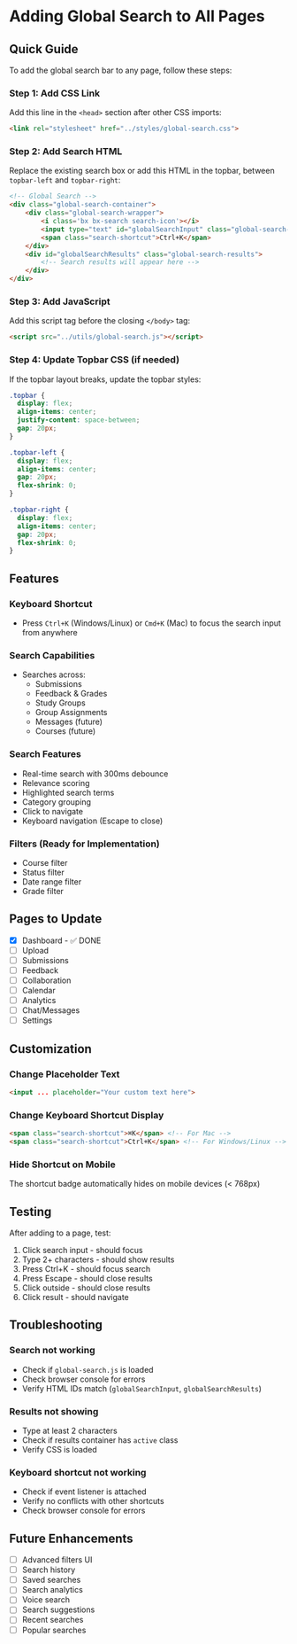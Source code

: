# Adding Global Search to All Pages

## Quick Guide

To add the global search bar to any page, follow these steps:

### Step 1: Add CSS Link
Add this line in the `<head>` section after other CSS imports:
```html
<link rel="stylesheet" href="../styles/global-search.css">
```

### Step 2: Add Search HTML
Replace the existing search box or add this HTML in the topbar, between `topbar-left` and `topbar-right`:

```html
<!-- Global Search -->
<div class="global-search-container">
    <div class="global-search-wrapper">
        <i class='bx bx-search search-icon'></i>
        <input type="text" id="globalSearchInput" class="global-search-input" placeholder="Search submissions, feedback, groups..." autocomplete="off">
        <span class="search-shortcut">Ctrl+K</span>
    </div>
    <div id="globalSearchResults" class="global-search-results">
        <!-- Search results will appear here -->
    </div>
</div>
```

### Step 3: Add JavaScript
Add this script tag before the closing `</body>` tag:
```html
<script src="../utils/global-search.js"></script>
```

### Step 4: Update Topbar CSS (if needed)
If the topbar layout breaks, update the topbar styles:

```css
.topbar {
  display: flex;
  align-items: center;
  justify-content: space-between;
  gap: 20px;
}

.topbar-left {
  display: flex;
  align-items: center;
  gap: 20px;
  flex-shrink: 0;
}

.topbar-right {
  display: flex;
  align-items: center;
  gap: 20px;
  flex-shrink: 0;
}
```

## Features

### Keyboard Shortcut
- Press `Ctrl+K` (Windows/Linux) or `Cmd+K` (Mac) to focus the search input from anywhere

### Search Capabilities
- Searches across:
  - Submissions
  - Feedback & Grades
  - Study Groups
  - Group Assignments
  - Messages (future)
  - Courses (future)

### Search Features
- Real-time search with 300ms debounce
- Relevance scoring
- Highlighted search terms
- Category grouping
- Click to navigate
- Keyboard navigation (Escape to close)

### Filters (Ready for Implementation)
- Course filter
- Status filter
- Date range filter
- Grade filter

## Pages to Update

- [x] Dashboard - ✅ DONE
- [ ] Upload
- [ ] Submissions
- [ ] Feedback
- [ ] Collaboration
- [ ] Calendar
- [ ] Analytics
- [ ] Chat/Messages
- [ ] Settings

## Customization

### Change Placeholder Text
```html
<input ... placeholder="Your custom text here">
```

### Change Keyboard Shortcut Display
```html
<span class="search-shortcut">⌘K</span> <!-- For Mac -->
<span class="search-shortcut">Ctrl+K</span> <!-- For Windows/Linux -->
```

### Hide Shortcut on Mobile
The shortcut badge automatically hides on mobile devices (< 768px)

## Testing

After adding to a page, test:
1. Click search input - should focus
2. Type 2+ characters - should show results
3. Press Ctrl+K - should focus search
4. Press Escape - should close results
5. Click outside - should close results
6. Click result - should navigate

## Troubleshooting

### Search not working
- Check if `global-search.js` is loaded
- Check browser console for errors
- Verify HTML IDs match (`globalSearchInput`, `globalSearchResults`)

### Results not showing
- Type at least 2 characters
- Check if results container has `active` class
- Verify CSS is loaded

### Keyboard shortcut not working
- Check if event listener is attached
- Verify no conflicts with other shortcuts
- Check browser console for errors

## Future Enhancements

- [ ] Advanced filters UI
- [ ] Search history
- [ ] Saved searches
- [ ] Search analytics
- [ ] Voice search
- [ ] Search suggestions
- [ ] Recent searches
- [ ] Popular searches
